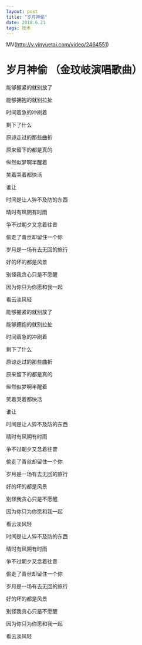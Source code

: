 ```yaml
---
layout: post
title: "岁月神偷"
date: 2018.6.21
tags: 技术  
---
```


MV(http://v.yinyuetai.com/video/2464551)

# 岁月神偷 （金玟岐演唱歌曲）

能够握紧的就别放了

能够拥抱的就别拉扯

时间着急的冲刷着

剩下了什么

原谅走过的那些曲折

原来留下的都是真的

纵然似梦啊半醒着

笑着哭着都快活

谁让

时间是让人猝不及防的东西

晴时有风阴有时雨

争不过朝夕又念着往昔

偷走了青丝却留住一个你

岁月是一场有去无回的旅行

好的坏的都是风景

别怪我贪心只是不愿醒

因为你只为你愿和我一起

看云淡风轻

能够握紧的就别放了

能够拥抱的就别拉扯

时间着急的冲刷着

剩下了什么

原谅走过的那些曲折

原来留下的都是真的

纵然似梦啊半醒着

笑着哭着都快活

谁让

时间是让人猝不及防的东西

晴时有风阴有时雨

争不过朝夕又念着往昔

偷走了青丝却留住一个你

岁月是一场有去无回的旅行

好的坏的都是风景

别怪我贪心只是不愿醒

因为你只为你愿和我一起

看云淡风轻

时间是让人猝不及防的东西

晴时有风阴有时雨

争不过朝夕又念着往昔

偷走了青丝却留住一个你

岁月是一场有去无回的旅行

好的坏的都是风景

别怪我贪心只是不愿醒

因为你只为你愿和我一起

看云淡风轻



